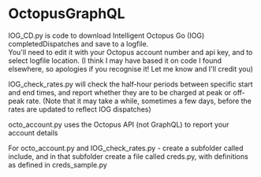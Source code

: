 # OctopusGraphQL
IOG_CD.py is code to download Intelligent Octopus Go (IOG) completedDispatches and save to a logfile.  
You'll need to edit it with your Octopus account number and api key, and to select logfile location.
(I think I may have based it on code I found elsewhere, so apologies if you recognise it! Let me know and I'll credit you)

IOG_check_rates.py will check the half-hour periods between specific start and end times, and report whether they are to be charged at peak or off-peak rate.
(Note that it may take a while, sometimes a few days, before the rates are updated to reflect IOG dispatches)

octo_account.py uses the Octopus API (not GraphQL) to report your account details

For octo_account.py and IOG_check_rates.py - create a subfolder called include, and in that subfolder create a file called creds.py, with definitions as defined in creds_sample.py


